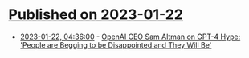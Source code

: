 # [Published on 2023-01-22](index.md)

* [2023-01-22, 04:36:00](https://slashdot.org/story/23/01/22/0344234/openai-ceo-sam-altman-on-gpt-4-hype-people-are-begging-to-be-disappointed-and-they-will-be?utm_source=rss1.0mainlinkanon&utm_medium=feed) - [OpenAI CEO Sam Altman on GPT-4 Hype: 'People are Begging to be Disappointed and They Will Be'](https://slashdot.org/story/23/01/22/0344234/openai-ceo-sam-altman-on-gpt-4-hype-people-are-begging-to-be-disappointed-and-they-will-be?utm_source=rss1.0mainlinkanon&utm_medium=feed)
